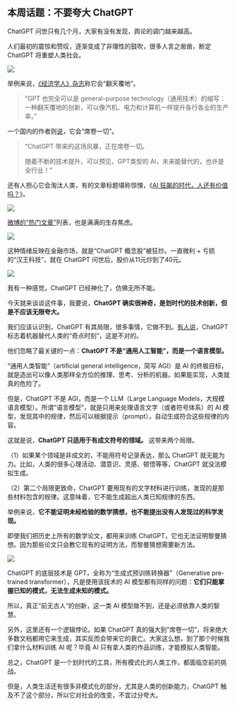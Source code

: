 ## 本周话题：不要夸大 ChatGPT

ChatGPT 问世只有几个月，大家有没有发现，舆论的调门越来越高。

人们最初的震惊和赞叹，逐渐变成了非理性的鼓吹，很多人言之凿凿，断定 ChatGPT 将重塑人类社会。

![](https://cdn.beekka.com/blogimg/asset/202303/bg2023032804.webp)

举例来说，[《经济学人》杂志](https://redian.news/wxnews/269433)称它会“翻天覆地”。

> “GPT 也完全可以是 general-purpose technology（通用技术）的缩写：一种翻天覆地的创新，可以像汽机、电力和计算机一样提升各行各业的生产率。”

一个国内的作者则[说](https://www.163.com/dy/article/I0OFPKOV05561KQ6.html)，它会“席卷一切”。

> “ChatGPT 带来的这场风暴，正在席卷一切。
> 
> 随着不断的技术提升，可以预见，GPT类型的 AI，未来能替代的，也许是全行业！”

还有人担心它会淘汰人类，有的文章标题堪称惊悚，《[AI 狂飙的时代，人还有价值吗？](https://www.bohaishibei.com/post/81415/)》。

![](https://cdn.beekka.com/blogimg/asset/202303/bg2023032802.webp)

[微博的“热门文章”](https://s.weibo.com/article?q=chatgpt%20%E6%9C%AA%E6%9D%A5)列表，也是满满的生存焦虑。

![](https://cdn.beekka.com/blogimg/asset/202303/bg2023032801.webp)

这种情绪反映在金融市场，就是“ChatGPT 概念股”被狂炒。一直微利 + 亏损的“汉王科技”，就在 ChatGPT 问世后，股价从11元炒到了40元。

![](https://cdn.beekka.com/blogimg/asset/202303/bg2023032803.webp)

我有一种感觉，ChatGPT 已经神化了，仿佛无所不能。

今天就来谈谈这件事，我要说，**ChatGPT 确实很神奇，是划时代的技术创新，但是不应该无限夸大。**

我们应该认识到，ChatGPT 有其局限，很多事情，它做不到。[有人说](https://36kr.com/p/2149318642305545)，ChatGPT 标志着机器替代人类的“奇点时刻”，这是不对的。

他们忽略了最关键的一点：**ChatGPT 不是“通用人工智能”，而是一个语言模型。**

“通用人类智能”（artificial general intelligence，简写 AGI）是 AI 的终极目标，就是造出可以像人类那样全方位的推理、思考、分析的机器。如果能实现，人类就真的危险了。

但是，ChatGPT 不是 AGI，而是一个 LLM（Large Language Models，大规模语言模型）。所谓“语言模型”，就是只用来处理语言文字（或者符号体系）的 AI 模型，发现其中的规律，然后可以根据提示（prompt），自动生成符合这些规律的内容。

这就是说，**ChatGPT 只适用于有成文符号的领域。** 这带来两个局限。

（1）如果某个领域是非成文的，不能用符号记录表达，那么 ChatGPT 就无能为力。比如，人类的很多心理活动、潜意识、灵感、顿悟等等，ChatGPT 就没法模拟生成。

（2）第二个局限更致命，ChatGPT 要用现有的文字材料进行训练，发现的是那些材料包含的规律。这意味着，它不能生成超出人类已知规律的东西。

举例来说，**它不能证明未经检验的数学猜想，也不能提出没有人发现过的科学发现。**

即使我们把历史上所有的数学论文，都用来训练 ChatGPT，它也无法证明黎曼猜想。因为那些论文只会教它现有的证明方法，而黎曼猜想需要新方法。

![](https://cdn.beekka.com/blogimg/asset/202303/bg2023032805.webp)

ChatGPT 的底层技术是 GPT，全称为“生成式预训练转换器”（Generative pre-trained transformer），凡是使用该技术的 AI 模型都有同样的问题：**它们只能掌握已知的模式，无法生成未知的模式。**

所以，真正“前无古人”的创新，这一类 AI 模型做不到，还是必须依靠人类的智慧。

另外，这里还有一个逻辑悖论。如果 ChatGPT 真的强大到“席卷一切”，将来绝大多数文档都用它来生成，其实反而会带来它的衰亡。大家这么想，到了那个时候我们拿什么材料训练 AI 呢？毕竟 AI 只有拿人类的作品训练，才能模拟人类智能。

总之，ChatGPT 是一个划时代的工具，所有模式化的人类工作，都面临空前的挑战。

但是，人类生活还有很多非模式化的部分，尤其是人类的创新能力，ChatGPT 触及不了这个部分，所以它对社会的改变，不宜过分夸大。
